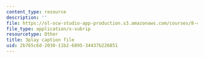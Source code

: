 ```yaml
---
content_type: resource
description: ''
file: https://ol-ocw-studio-app-production.s3.amazonaws.com/courses/8-422-atomic-and-optical-physics-ii-spring-2013/2b765c6d203011b2689534437b226851_Agu68RGaoWM.srt
file_type: application/x-subrip
resourcetype: Other
title: 3play caption file
uid: 2b765c6d-2030-11b2-6895-34437b226851
---
```

